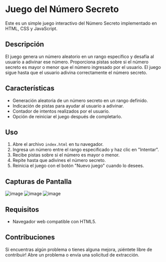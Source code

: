 # Juego del Número Secreto

Este es un simple juego interactivo del Número Secreto implementado en HTML, CSS y JavaScript.

## Descripción

El juego genera un número aleatorio en un rango específico y desafía al usuario a adivinar ese número. Proporciona pistas sobre si el número secreto es mayor o menor que el número ingresado por el usuario. El juego sigue hasta que el usuario adivina correctamente el número secreto.

## Características

- Generación aleatoria de un número secreto en un rango definido.
- Indicación de pistas para ayudar al usuario a adivinar.
- Contador de intentos realizados por el usuario.
- Opción de reiniciar el juego después de completarlo.

## Uso

1. Abre el archivo `index.html` en tu navegador.
2. Ingresa un número entre el rango especificado y haz clic en "Intentar".
3. Recibe pistas sobre si el número es mayor o menor.
4. Repite hasta que adivines el número secreto.
5. Reinicia el juego con el botón "Nuevo juego" cuando lo desees.

## Capturas de Pantalla
![image](https://github.com/DanielSauerSoria/juego-numero-aleatorio/assets/107516686/471f30da-fa8d-44f0-b36a-0a114b08ddb6)
![image](https://github.com/DanielSauerSoria/juego-numero-aleatorio/assets/107516686/b9bfd2e5-1ca9-4c00-abd2-4daeb3106e7a)
![image](https://github.com/DanielSauerSoria/juego-numero-aleatorio/assets/107516686/4c824a2a-dd0a-427c-9718-276ada0514c9)

## Requisitos

- Navegador web compatible con HTML5.

## Contribuciones

Si encuentras algún problema o tienes alguna mejora, ¡siéntete libre de contribuir! Abre un problema o envía una solicitud de extracción.

